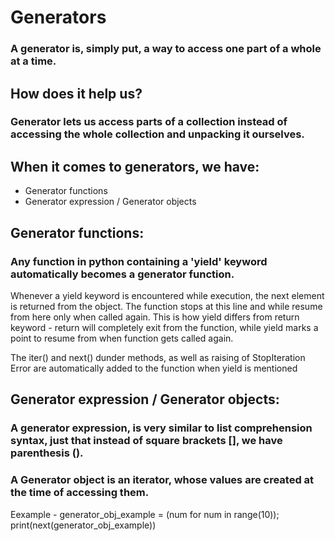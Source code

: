 # Generators

### A generator is, simply put, a way to access one part of a whole at a time.

## How does it help us?

### Generator lets us access parts of a collection instead of accessing the whole collection and unpacking it ourselves.

## When it comes to generators, we have:
* Generator functions
* Generator expression / Generator objects

## Generator functions:
### Any function in python containing a 'yield' keyword automatically becomes a generator function. 

Whenever a yield keyword is encountered while execution, the next element is returned from the object.
The function stops at this line and while resume from here only when called again.
This is how yield differs from return keyword - return will completely exit from the function, while yield marks a point to resume from when function gets called again.

The iter() and next() dunder methods, as well as raising of StopIteration Error are automatically added to the function when yield is mentioned

## Generator expression / Generator objects:
### A generator expression, is very similar to list comprehension syntax, just that instead of square brackets [], we have parenthesis ().

### A Generator object is an iterator, whose values are created at the time of accessing them.

Eexample - 
generator_obj_example = (num for num in range(10)); print(next(generator_obj_example))
